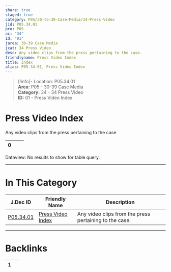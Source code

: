 ```yaml
---  
share: true  
staged: true  
category: P05/30-to-39-Case-Media/34-Press-Video  
jid: P05.34.01  
pro: P05  
ac: "34"  
id: "01"  
jarea: 30-39 Case Media  
jcat: 34 Press Video  
desc: Any video clips from the press pertaining to the case.  
friendlyname: Press Video Index  
title: index  
alias: P05-34-01, Press Video Index  
---  
```

  
>[!info]- Location: P05.34.01  
>**Area:** P05 - 30-39 Case Media  
>**Category:** 34 - 34 Press Video  
>**ID:** 01 - Press Video Index  
  
# Press Video Index  
  
Any video clips from the press pertaining to the case  
  
   
<div><table class="dataview table-view-table"><thead class="table-view-thead"><tr class="table-view-tr-header"><th class="table-view-th"><span></span><span class="dataview small-text">0</span></th><th class="table-view-th"><span></span></th><th class="table-view-th"><span></span></th></tr></thead><tbody class="table-view-tbody"></tbody></table><div class="dataview dataview-error-box"><p class="dataview dataview-error-message">Dataview: No results to show for table query.</p></div></div>  
  
  
---  
# In This Category  
  
| J.Dec ID                                                                              | Friendly Name                                                                                 | Description                                            |  
| ------------------------------------------------------------------------------------- | --------------------------------------------------------------------------------------------- | ------------------------------------------------------ |  
| [P05.34.01](index.md) | [Press Video Index](index.md) | Any video clips from the press pertaining to the case. |  
  
  
---  
# Backlinks  
<div><table class="dataview table-view-table"><thead class="table-view-thead"><tr class="table-view-tr-header"><th class="table-view-th"><span></span><span class="dataview small-text">1</span></th><th class="table-view-th"><span></span></th></tr></thead><tbody class="table-view-tbody"></tbody></table></div>